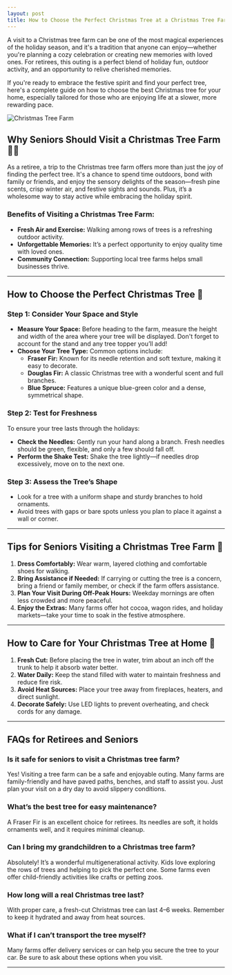 ```yaml
---
layout: post
title: How to Choose the Perfect Christmas Tree at a Christmas Tree Farm in 2024
---
```


A visit to a Christmas tree farm can be one of the most magical experiences of the holiday season, and it's a tradition that anyone can enjoy—whether you're planning a cozy celebration or creating new memories with loved ones. For retirees, this outing is a perfect blend of holiday fun, outdoor activity, and an opportunity to relive cherished memories.

If you're ready to embrace the festive spirit and find your perfect tree, here's a complete guide on how to choose the best Christmas tree for your home, especially tailored for those who are enjoying life at a slower, more rewarding pace.

![Christmas Tree Farm](https://images.unsplash.com/photo-1542219557-825f4637b3a5?crop=entropy&cs=tinysrgb&fit=max&fm=jpg&ixid=MXwyMDUwM3wwfDF8fGVufDB8fHx8fHwxNjA1OTU0NjM2&ixlib=rb-1.2.1&q=80&w=1080)

## Why Seniors Should Visit a Christmas Tree Farm 🎄✨

As a retiree, a trip to the Christmas tree farm offers more than just the joy of finding the perfect tree. It's a chance to spend time outdoors, bond with family or friends, and enjoy the sensory delights of the season—fresh pine scents, crisp winter air, and festive sights and sounds. Plus, it’s a wholesome way to stay active while embracing the holiday spirit.

### Benefits of Visiting a Christmas Tree Farm:
- **Fresh Air and Exercise:** Walking among rows of trees is a refreshing outdoor activity.
- **Unforgettable Memories:** It’s a perfect opportunity to enjoy quality time with loved ones.
- **Community Connection:** Supporting local tree farms helps small businesses thrive.

---

## How to Choose the Perfect Christmas Tree 🌲

### Step 1: Consider Your Space and Style
- **Measure Your Space:** Before heading to the farm, measure the height and width of the area where your tree will be displayed. Don't forget to account for the stand and any tree topper you’ll add!
- **Choose Your Tree Type:** Common options include:
  - **Fraser Fir:** Known for its needle retention and soft texture, making it easy to decorate.
  - **Douglas Fir:** A classic Christmas tree with a wonderful scent and full branches.
  - **Blue Spruce:** Features a unique blue-green color and a dense, symmetrical shape.

### Step 2: Test for Freshness
To ensure your tree lasts through the holidays:
- **Check the Needles:** Gently run your hand along a branch. Fresh needles should be green, flexible, and only a few should fall off.
- **Perform the Shake Test:** Shake the tree lightly—if needles drop excessively, move on to the next one.

### Step 3: Assess the Tree’s Shape
- Look for a tree with a uniform shape and sturdy branches to hold ornaments.
- Avoid trees with gaps or bare spots unless you plan to place it against a wall or corner.

---

## Tips for Seniors Visiting a Christmas Tree Farm 🌟

1. **Dress Comfortably:** Wear warm, layered clothing and comfortable shoes for walking.
2. **Bring Assistance if Needed:** If carrying or cutting the tree is a concern, bring a friend or family member, or check if the farm offers assistance.
3. **Plan Your Visit During Off-Peak Hours:** Weekday mornings are often less crowded and more peaceful.
4. **Enjoy the Extras:** Many farms offer hot cocoa, wagon rides, and holiday markets—take your time to soak in the festive atmosphere.

---

## How to Care for Your Christmas Tree at Home 🎄

1. **Fresh Cut:** Before placing the tree in water, trim about an inch off the trunk to help it absorb water better.
2. **Water Daily:** Keep the stand filled with water to maintain freshness and reduce fire risk.
3. **Avoid Heat Sources:** Place your tree away from fireplaces, heaters, and direct sunlight.
4. **Decorate Safely:** Use LED lights to prevent overheating, and check cords for any damage.

---

## FAQs for Retirees and Seniors

### Is it safe for seniors to visit a Christmas tree farm?
Yes! Visiting a tree farm can be a safe and enjoyable outing. Many farms are family-friendly and have paved paths, benches, and staff to assist you. Just plan your visit on a dry day to avoid slippery conditions.

### What’s the best tree for easy maintenance?
A Fraser Fir is an excellent choice for retirees. Its needles are soft, it holds ornaments well, and it requires minimal cleanup.

### Can I bring my grandchildren to a Christmas tree farm?
Absolutely! It’s a wonderful multigenerational activity. Kids love exploring the rows of trees and helping to pick the perfect one. Some farms even offer child-friendly activities like crafts or petting zoos.

### How long will a real Christmas tree last?
With proper care, a fresh-cut Christmas tree can last 4–6 weeks. Remember to keep it hydrated and away from heat sources.

### What if I can’t transport the tree myself?
Many farms offer delivery services or can help you secure the tree to your car. Be sure to ask about these options when you visit.

---

<script type="application/ld+json">
{
  "@context": "https://schema.org",
  "@type": "FAQPage",
  "mainEntity": [
    {
      "@type": "Question",
      "name": "Is it safe for seniors to visit a Christmas tree farm?",
      "acceptedAnswer": {
        "@type": "Answer",
        "text": "Yes! Visiting a tree farm can be a safe and enjoyable outing. Many farms are family-friendly and have paved paths, benches, and staff to assist you. Just plan your visit on a dry day to avoid slippery conditions."
      }
    },
    {
      "@type": "Question",
      "name": "What’s the best tree for easy maintenance?",
      "acceptedAnswer": {
        "@type": "Answer",
        "text": "A Fraser Fir is an excellent choice for retirees. Its needles are soft, it holds ornaments well, and it requires minimal cleanup."
      }
    },
    {
      "@type": "Question",
      "name": "Can I bring my grandchildren to a Christmas tree farm?",
      "acceptedAnswer": {
        "@type": "Answer",
        "text": "Absolutely! It’s a wonderful multigenerational activity. Kids love exploring the rows of trees and helping to pick the perfect one. Some farms even offer child-friendly activities like crafts or petting zoos."
      }
    },
    {
      "@type": "Question",
      "name": "How long will a real Christmas tree last?",
      "acceptedAnswer": {
        "@type": "Answer",
        "text": "With proper care, a fresh-cut Christmas tree can last 4–6 weeks. Remember to keep it hydrated and away from heat sources."
      }
    },
    {
      "@type": "Question",
      "name": "What if I can’t transport the tree myself?",
      "acceptedAnswer": {
        "@type": "Answer",
        "text": "Many farms offer delivery services or can help you secure the tree to your car. Be sure to ask about these options when you visit."
      }
    }
  ]
}
</script>